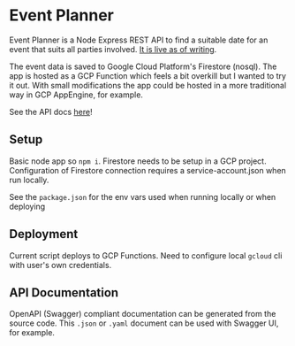 # Event Planner

Event Planner is a Node Express REST API to find a suitable date for an event that suits all parties involved. [It is live as of writing][live].

The event data is saved to Google Cloud Platform's Firestore (nosql). The app is hosted as a GCP Function which feels a bit overkill but I wanted to try it out. With small modifications the app could be hosted in a more traditional way in GCP AppEngine, for example.

See the API docs [here][apidocs]!

## Setup

Basic node app so `npm i`. Firestore needs to be setup in a GCP project. Configuration of Firestore connection requires a service-account.json when run locally.

See the `package.json` for the env vars used when running locally or when deploying

## Deployment

Current script deploys to GCP Functions. Need to configure local `gcloud` cli with user's own credentials.

## API Documentation

OpenAPI (Swagger) compliant documentation can be generated from the source code. This `.json` or `.yaml` document can be used with Swagger UI, for example.

[live]: https://europe-west1-event-planner-245013.cloudfunctions.net/eventPlanner
[apidocs]: https://app.swaggerhub.com/apis/RubenLaube-Pohto/event-planner/0.0.1
